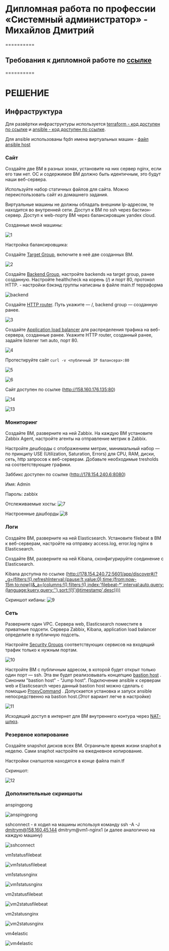 
#  Дипломная работа по профессии «Системный администратор» - Михайлов Дмитрий

==========

## Требования к дипломной работе по [ссылке](https://github.com/netology-code/sys-diplom)

==========

#  РЕШЕНИЕ

## Инфраструктура
Для развёртки инфраструктуры используется [terraform - код доступен по ссылке](https://github.com/blackgult/diplom/tree/main/terraform) и [ansible - код доступен по ссылке](https://github.com/blackgult/diplom/tree/main/ansible).  

Для ansible использованы fqdn имена виртуальных машин - [файл ansible host](https://github.com/blackgult/diplom/blob/main/ansible/hosts)

### Сайт
Создайте две ВМ в разных зонах, установите на них сервер nginx, если его там нет. ОС и содержимое ВМ должно быть идентичным, это будут наши веб-сервера.

Используйте набор статичных файлов для сайта. Можно переиспользовать сайт из домашнего задания.

Виртуальные машины не должны обладать внешним Ip-адресом, те находится во внутренней сети. Доступ к ВМ по ssh через бастион-сервер. Доступ к web-порту ВМ через балансировщик yandex cloud.

Созданные мной машины:

![1](https://github.com/blackgult/diplom/blob/main/pic/1.PNG)

Настройка балансировщика:

Создайте [Target Group](https://cloud.yandex.com/docs/application-load-balancer/concepts/target-group), включите в неё две созданных ВМ.

![2](https://github.com/blackgult/diplom/blob/main/pic/2.PNG)

Создайте [Backend Group](https://cloud.yandex.com/docs/application-load-balancer/concepts/backend-group), настройте backends на target group, ранее созданную. Настройте healthcheck на корень (/) и порт 80, протокол HTTP. - настройки бэкэнд группы написаны в файле main.tf терраформа

![backend](https://github.com/blackgult/diplom/blob/main/pic/backend.PNG)

Создайте [HTTP router](https://cloud.yandex.com/docs/application-load-balancer/concepts/http-router). Путь укажите — /, backend group — созданную ранее.

![3](https://github.com/blackgult/diplom/blob/main/pic/3.PNG)

Создайте [Application load balancer](https://cloud.yandex.com/en/docs/application-load-balancer/) для распределения трафика на веб-сервера, созданные ранее. Укажите HTTP router, созданный ранее, задайте listener тип auto, порт 80.

![4](https://github.com/blackgult/diplom/blob/main/pic/4.PNG)

Протестируйте сайт
`curl -v <публичный IP балансера>:80` 

![5](https://github.com/blackgult/diplom/blob/main/pic/5.PNG)

![6](https://github.com/blackgult/diplom/blob/main/pic/6.PNG)

Сайт доступен по ссылке (http://158.160.176.135:80)

![14](https://github.com/blackgult/diplom/blob/main/pic/14.PNG)

![13](https://github.com/blackgult/diplom/blob/main/pic/13.PNG)


### Мониторинг
Создайте ВМ, разверните на ней Zabbix. На каждую ВМ установите Zabbix Agent, настройте агенты на отправление метрик в Zabbix. 

Настройте дешборды с отображением метрик, минимальный набор — по принципу USE (Utilization, Saturation, Errors) для CPU, RAM, диски, сеть, http запросов к веб-серверам. Добавьте необходимые tresholds на соответствующие графики.

Заббикс доступен по ссылке (http://178.154.240.6:8080)

Имя: Admin

Пароль: zabbix

Отслеживаемые хосты:
![7](https://github.com/blackgult/diplom/blob/main/pic/7.PNG)

Настроенные дашборды
![8](https://github.com/blackgult/diplom/blob/main/pic/8.PNG)

### Логи
Cоздайте ВМ, разверните на ней Elasticsearch. Установите filebeat в ВМ к веб-серверам, настройте на отправку access.log, error.log nginx в Elasticsearch.

Создайте ВМ, разверните на ней Kibana, сконфигурируйте соединение с Elasticsearch.

Kibana доступна по ссылке (http://178.154.240.72:5601/app/discover#/?_g=(filters:!(),refreshInterval:(pause:!t,value:0),time:(from:now-15m,to:now))&_a=(columns:!(),filters:!(),index:'filebeat-*',interval:auto,query:(language:kuery,query:''),sort:!(!('@timestamp',desc))))

Скриншот кибаны:
![9](https://github.com/blackgult/diplom/blob/main/pic/9.PNG)

### Сеть
Разверните один VPC. Сервера web, Elasticsearch поместите в приватные подсети. Сервера Zabbix, Kibana, application load balancer определите в публичную подсеть.

Настройте [Security Groups](https://cloud.yandex.com/docs/vpc/concepts/security-groups) соответствующих сервисов на входящий трафик только к нужным портам.

![10](https://github.com/blackgult/diplom/blob/main/pic/10.PNG)

Настройте ВМ с публичным адресом, в которой будет открыт только один порт — ssh.  Эта вм будет реализовывать концепцию  [bastion host]( https://cloud.yandex.ru/docs/tutorials/routing/bastion) . Синоним "bastion host" - "Jump host". Подключение  ansible к серверам web и Elasticsearch через данный bastion host можно сделать с помощью  [ProxyCommand](https://docs.ansible.com/ansible/latest/network/user_guide/network_debug_troubleshooting.html#network-delegate-to-vs-proxycommand) . Допускается установка и запуск ansible непосредственно на bastion host.(Этот вариант легче в настройке)

![11](https://github.com/blackgult/diplom/blob/main/pic/11.PNG)

Исходящий доступ в интернет для ВМ внутреннего контура через [NAT-шлюз](https://yandex.cloud/ru/docs/vpc/operations/create-nat-gateway).

### Резервное копирование
Создайте snapshot дисков всех ВМ. Ограничьте время жизни snaphot в неделю. Сами snaphot настройте на ежедневное копирование.

Настройки снапшотов находятся в конце файла main.tf

Скриншот:

![12](https://github.com/blackgult/diplom/blob/main/pic/12.PNG)


### Дополнительные скриншоты

anspingpong

![anspingpong](https://github.com/blackgult/diplom/blob/main/pic/anspingpong.PNG)

sshconnect - я ходил на машины используя команду ssh -A -J dmitrym@158.160.45.144 dmitrym@vm1-nginx1 (и далее аналогично на каждую машину)

![sshconnect](https://github.com/blackgult/diplom/blob/main/pic/sshconnect.PNG)

vm1statusfilebeat

![vm1statusfilebeat](https://github.com/blackgult/diplom/blob/main/pic/vm1statusfilebeat.PNG)

vm1statusnginx

![vm1statusnginx](https://github.com/blackgult/diplom/blob/main/pic/vm1statusnginx.PNG)

vm2statusfilebeat

![vm2statusfilebeat](https://github.com/blackgult/diplom/blob/main/pic/vm2statusfilebeat.PNG)

vm2statusnginx

![vm2statusnginx](https://github.com/blackgult/diplom/blob/main/pic/vm2statusnginx.PNG)

vm4elastic

![vm4elastic](https://github.com/blackgult/diplom/blob/main/pic/vm4elastic.PNG)



